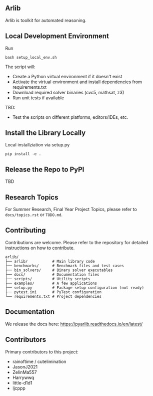 ## Arlib 

Arlib is toolkit for automated reasoning.



## Local Development Environment

Run
~~~~
bash setup_local_env.sh
~~~~

The script will:
- Create a Python virtual environment if it doesn't exist
- Activate the virtual environment and install dependencies from requirements.txt
- Download required solver binaries (cvc5, mathsat, z3)
- Run unit tests if available

TBD:
- Test the scripts on different platforms, editors/IDEs, etc.

## Install the Library Locally

Local installziation via setup.py
~~~~
pip install -e .
~~~~

## Release the Repo to PyPI

TBD

## Research Topics

For Summer Research, Final Year Project Topics, please refer to
`docs/topics.rst` or `TODO.md`.

## Contributing
Contributions are welcome. Please refer to the repository for detailed instructions on how to contribute. 

~~~~
arlib/
├── arlib/           # Main library code
├── benchmarks/      # Benchmark files and test cases
├── bin_solvers/     # Binary solver executables
├── docs/            # Documentation files
├── scripts/         # Utility scripts
├── examples/        # A few applications
├── setup.py         # Package setup configuration (not ready)
├── pytest.ini       # PyTest configuration
└── requirements.txt # Project dependencies
~~~~

## Documentation
We release the docs here:
https://pyarlib.readthedocs.io/en/latest/


## Contributors

Primary contributors to this project:
- rainoftime / cutelimination
- JasonJ2021
- ZelinMa557 
- Harrywwq
- little-d1d1
- ljcppp
